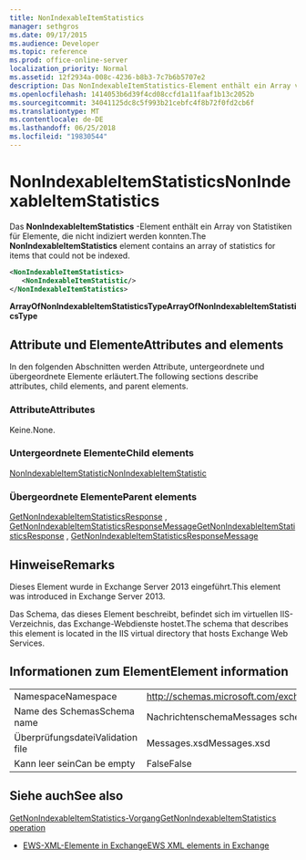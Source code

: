 ```yaml
---
title: NonIndexableItemStatistics
manager: sethgros
ms.date: 09/17/2015
ms.audience: Developer
ms.topic: reference
ms.prod: office-online-server
localization_priority: Normal
ms.assetid: 12f2934a-008c-4236-b8b3-7c7b6b5707e2
description: Das NonIndexableItemStatistics-Element enthält ein Array von Statistiken für Elemente, die nicht indiziert werden konnten.
ms.openlocfilehash: 1414053b6d39f4cd08ccfd1a11faaf1b13c2052b
ms.sourcegitcommit: 34041125dc8c5f993b21cebfc4f8b72f0fd2cb6f
ms.translationtype: MT
ms.contentlocale: de-DE
ms.lasthandoff: 06/25/2018
ms.locfileid: "19830544"
---
```

# <a name="nonindexableitemstatistics"></a><span data-ttu-id="804b3-103">NonIndexableItemStatistics</span><span class="sxs-lookup"><span data-stu-id="804b3-103">NonIndexableItemStatistics</span></span>

<span data-ttu-id="804b3-104">Das **NonIndexableItemStatistics** -Element enthält ein Array von Statistiken für Elemente, die nicht indiziert werden konnten.</span><span class="sxs-lookup"><span data-stu-id="804b3-104">The **NonIndexableItemStatistics** element contains an array of statistics for items that could not be indexed.</span></span> 
  
```XML
<NonIndexableItemStatistics>
   <NonIndexableItemStatistic/>
</NonIndexableItemStatistics>
```

 <span data-ttu-id="804b3-105">**ArrayOfNonIndexableItemStatisticsType**</span><span class="sxs-lookup"><span data-stu-id="804b3-105">**ArrayOfNonIndexableItemStatisticsType**</span></span>
## <a name="attributes-and-elements"></a><span data-ttu-id="804b3-106">Attribute und Elemente</span><span class="sxs-lookup"><span data-stu-id="804b3-106">Attributes and elements</span></span>

<span data-ttu-id="804b3-107">In den folgenden Abschnitten werden Attribute, untergeordnete und übergeordnete Elemente erläutert.</span><span class="sxs-lookup"><span data-stu-id="804b3-107">The following sections describe attributes, child elements, and parent elements.</span></span>
  
### <a name="attributes"></a><span data-ttu-id="804b3-108">Attribute</span><span class="sxs-lookup"><span data-stu-id="804b3-108">Attributes</span></span>

<span data-ttu-id="804b3-109">Keine.</span><span class="sxs-lookup"><span data-stu-id="804b3-109">None.</span></span>
  
### <a name="child-elements"></a><span data-ttu-id="804b3-110">Untergeordnete Elemente</span><span class="sxs-lookup"><span data-stu-id="804b3-110">Child elements</span></span>

[<span data-ttu-id="804b3-111">NonIndexableItemStatistic</span><span class="sxs-lookup"><span data-stu-id="804b3-111">NonIndexableItemStatistic</span></span>](nonindexableitemstatistic.md)
  
### <a name="parent-elements"></a><span data-ttu-id="804b3-112">Übergeordnete Elemente</span><span class="sxs-lookup"><span data-stu-id="804b3-112">Parent elements</span></span>

<span data-ttu-id="804b3-113">[GetNonIndexableItemStatisticsResponse](getnonindexableitemstatisticsresponse.md) , [GetNonIndexableItemStatisticsResponseMessage](getnonindexableitemstatisticsresponsemessage.md)</span><span class="sxs-lookup"><span data-stu-id="804b3-113">[GetNonIndexableItemStatisticsResponse](getnonindexableitemstatisticsresponse.md) , [GetNonIndexableItemStatisticsResponseMessage](getnonindexableitemstatisticsresponsemessage.md)</span></span>
  
## <a name="remarks"></a><span data-ttu-id="804b3-114">Hinweise</span><span class="sxs-lookup"><span data-stu-id="804b3-114">Remarks</span></span>

<span data-ttu-id="804b3-115">Dieses Element wurde in Exchange Server 2013 eingeführt.</span><span class="sxs-lookup"><span data-stu-id="804b3-115">This element was introduced in Exchange Server 2013.</span></span>
  
<span data-ttu-id="804b3-116">Das Schema, das dieses Element beschreibt, befindet sich im virtuellen IIS-Verzeichnis, das Exchange-Webdienste hostet.</span><span class="sxs-lookup"><span data-stu-id="804b3-116">The schema that describes this element is located in the IIS virtual directory that hosts Exchange Web Services.</span></span>
  
## <a name="element-information"></a><span data-ttu-id="804b3-117">Informationen zum Element</span><span class="sxs-lookup"><span data-stu-id="804b3-117">Element information</span></span>

|||
|:-----|:-----|
|<span data-ttu-id="804b3-118">Namespace</span><span class="sxs-lookup"><span data-stu-id="804b3-118">Namespace</span></span>  <br/> |http://schemas.microsoft.com/exchange/services/2006/messages  <br/> |
|<span data-ttu-id="804b3-119">Name des Schemas</span><span class="sxs-lookup"><span data-stu-id="804b3-119">Schema name</span></span>  <br/> |<span data-ttu-id="804b3-120">Nachrichtenschema</span><span class="sxs-lookup"><span data-stu-id="804b3-120">Messages schema</span></span>  <br/> |
|<span data-ttu-id="804b3-121">Überprüfungsdatei</span><span class="sxs-lookup"><span data-stu-id="804b3-121">Validation file</span></span>  <br/> |<span data-ttu-id="804b3-122">Messages.xsd</span><span class="sxs-lookup"><span data-stu-id="804b3-122">Messages.xsd</span></span>  <br/> |
|<span data-ttu-id="804b3-123">Kann leer sein</span><span class="sxs-lookup"><span data-stu-id="804b3-123">Can be empty</span></span>  <br/> |<span data-ttu-id="804b3-124">False</span><span class="sxs-lookup"><span data-stu-id="804b3-124">False</span></span>  <br/> |
   
## <a name="see-also"></a><span data-ttu-id="804b3-125">Siehe auch</span><span class="sxs-lookup"><span data-stu-id="804b3-125">See also</span></span>



[<span data-ttu-id="804b3-126">GetNonIndexableItemStatistics-Vorgang</span><span class="sxs-lookup"><span data-stu-id="804b3-126">GetNonIndexableItemStatistics operation</span></span>](getnonindexableitemstatistics-operation.md)


- [<span data-ttu-id="804b3-127">EWS-XML-Elemente in Exchange</span><span class="sxs-lookup"><span data-stu-id="804b3-127">EWS XML elements in Exchange</span></span>](ews-xml-elements-in-exchange.md)

